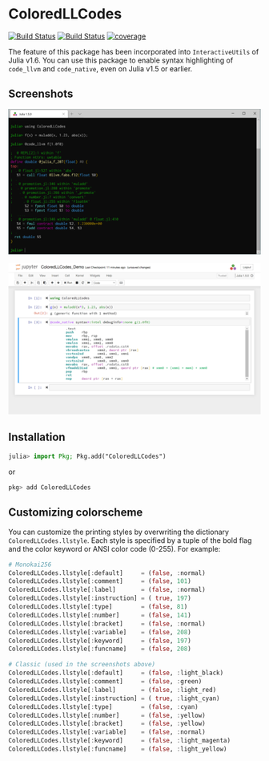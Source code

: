 # ColoredLLCodes
[![Build Status][action-img]][action-url]
[![Build Status][pkgeval-img]][pkgeval-url]
[![coverage][codecov-img]][codecov-url]

The feature of this package has been incorporated into `InteractiveUtils`
of Julia v1.6. You can use this package to enable syntax highlighting of
`code_llvm` and `code_native`, even on Julia v1.5 or earlier.

## Screenshots
![code_llvm in Windows Terminal](images/terminal_llvm.png)

![code_native in Jupyter](images/jupyter_native.png)


## Installation
```julia
julia> import Pkg; Pkg.add("ColoredLLCodes")
```
or
```julia
pkg> add ColoredLLCodes
```

## Customizing colorscheme
You can customize the printing styles by overwriting the dictionary
`ColoredLLCodes.llstyle`. Each style is specified by a tuple of the bold flag
and the color keyword or ANSI color code (0-255).
For example:
```julia
# Monokai256
ColoredLLCodes.llstyle[:default]     = (false, :normal)
ColoredLLCodes.llstyle[:comment]     = (false, 101)
ColoredLLCodes.llstyle[:label]       = (false, :normal)
ColoredLLCodes.llstyle[:instruction] = ( true, 197)
ColoredLLCodes.llstyle[:type]        = (false, 81)
ColoredLLCodes.llstyle[:number]      = (false, 141)
ColoredLLCodes.llstyle[:bracket]     = (false, :normal)
ColoredLLCodes.llstyle[:variable]    = (false, 208)
ColoredLLCodes.llstyle[:keyword]     = (false, 197)
ColoredLLCodes.llstyle[:funcname]    = (false, 208)
```
```julia
# Classic (used in the screenshots above)
ColoredLLCodes.llstyle[:default]     = (false, :light_black)
ColoredLLCodes.llstyle[:comment]     = (false, :green)
ColoredLLCodes.llstyle[:label]       = (false, :light_red)
ColoredLLCodes.llstyle[:instruction] = ( true, :light_cyan)
ColoredLLCodes.llstyle[:type]        = (false, :cyan)
ColoredLLCodes.llstyle[:number]      = (false, :yellow)
ColoredLLCodes.llstyle[:bracket]     = (false, :yellow)
ColoredLLCodes.llstyle[:variable]    = (false, :normal)
ColoredLLCodes.llstyle[:keyword]     = (false, :light_magenta)
ColoredLLCodes.llstyle[:funcname]    = (false, :light_yellow)
```

[action-img]: https://github.com/kimikage/ColoredLLCodes.jl/workflows/CI/badge.svg
[action-url]: https://github.com/kimikage/ColoredLLCodes.jl/actions

[pkgeval-img]: https://juliaci.github.io/NanosoldierReports/pkgeval_badges/C/ColoredLLCodes.svg
[pkgeval-url]: https://juliaci.github.io/NanosoldierReports/pkgeval_badges/report.html

[codecov-img]: https://codecov.io/gh/kimikage/ColoredLLCodes.jl/branch/master/graph/badge.svg
[codecov-url]: https://codecov.io/gh/kimikage/ColoredLLCodes.jl
